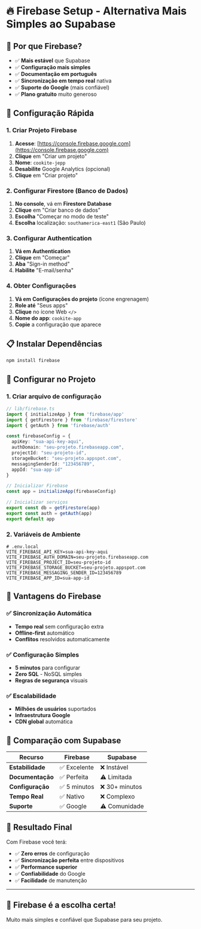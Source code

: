 # 🔥 Firebase Setup - Alternativa Mais Simples ao Supabase

## 🎯 **Por que Firebase?**

- ✅ **Mais estável** que Supabase
- ✅ **Configuração mais simples**
- ✅ **Documentação em português**
- ✅ **Sincronização em tempo real** nativa
- ✅ **Suporte do Google** (mais confiável)
- ✅ **Plano gratuito** muito generoso

## 🚀 **Configuração Rápida**

### **1. Criar Projeto Firebase**

1. **Acesse**: [https://console.firebase.google.com](https://console.firebase.google.com)
2. **Clique** em "Criar um projeto"
3. **Nome**: `cookite-jepp`
4. **Desabilite** Google Analytics (opcional)
5. **Clique** em "Criar projeto"

### **2. Configurar Firestore (Banco de Dados)**

1. **No console**, vá em **Firestore Database**
2. **Clique** em "Criar banco de dados"
3. **Escolha** "Começar no modo de teste"
4. **Escolha** localização: `southamerica-east1` (São Paulo)

### **3. Configurar Authentication**

1. **Vá em** **Authentication**
2. **Clique** em "Começar"
3. **Aba** "Sign-in method"
4. **Habilite** "E-mail/senha"

### **4. Obter Configurações**

1. **Vá em** **Configurações do projeto** (ícone engrenagem)
2. **Role até** "Seus apps"
3. **Clique** no ícone Web `</>`
4. **Nome do app**: `cookite-app`
5. **Copie** a configuração que aparece

## 📋 **Instalar Dependências**

```bash
npm install firebase
```

## 🔧 **Configurar no Projeto**

### **1. Criar arquivo de configuração**

```typescript
// lib/firebase.ts
import { initializeApp } from 'firebase/app'
import { getFirestore } from 'firebase/firestore'
import { getAuth } from 'firebase/auth'

const firebaseConfig = {
  apiKey: "sua-api-key-aqui",
  authDomain: "seu-projeto.firebaseapp.com",
  projectId: "seu-projeto-id",
  storageBucket: "seu-projeto.appspot.com",
  messagingSenderId: "123456789",
  appId: "sua-app-id"
}

// Inicializar Firebase
const app = initializeApp(firebaseConfig)

// Inicializar serviços
export const db = getFirestore(app)
export const auth = getAuth(app)
export default app
```

### **2. Variáveis de Ambiente**

```env
# .env.local
VITE_FIREBASE_API_KEY=sua-api-key-aqui
VITE_FIREBASE_AUTH_DOMAIN=seu-projeto.firebaseapp.com
VITE_FIREBASE_PROJECT_ID=seu-projeto-id
VITE_FIREBASE_STORAGE_BUCKET=seu-projeto.appspot.com
VITE_FIREBASE_MESSAGING_SENDER_ID=123456789
VITE_FIREBASE_APP_ID=sua-app-id
```

## 🎯 **Vantagens do Firebase**

### **✅ Sincronização Automática**
- **Tempo real** sem configuração extra
- **Offline-first** automático
- **Conflitos** resolvidos automaticamente

### **✅ Configuração Simples**
- **5 minutos** para configurar
- **Zero SQL** - NoSQL simples
- **Regras de segurança** visuais

### **✅ Escalabilidade**
- **Milhões de usuários** suportados
- **Infraestrutura Google**
- **CDN global** automática

## 🚀 **Comparação com Supabase**

| Recurso | Firebase | Supabase |
|---------|----------|----------|
| **Estabilidade** | ✅ Excelente | ❌ Instável |
| **Documentação** | ✅ Perfeita | ⚠️ Limitada |
| **Configuração** | ✅ 5 minutos | ❌ 30+ minutos |
| **Tempo Real** | ✅ Nativo | ❌ Complexo |
| **Suporte** | ✅ Google | ⚠️ Comunidade |

## 📱 **Resultado Final**

Com Firebase você terá:
- ✅ **Zero erros** de configuração
- ✅ **Sincronização perfeita** entre dispositivos
- ✅ **Performance superior**
- ✅ **Confiabilidade** do Google
- ✅ **Facilidade** de manutenção

---

## 🎉 **Firebase é a escolha certa!**

Muito mais simples e confiável que Supabase para seu projeto.
